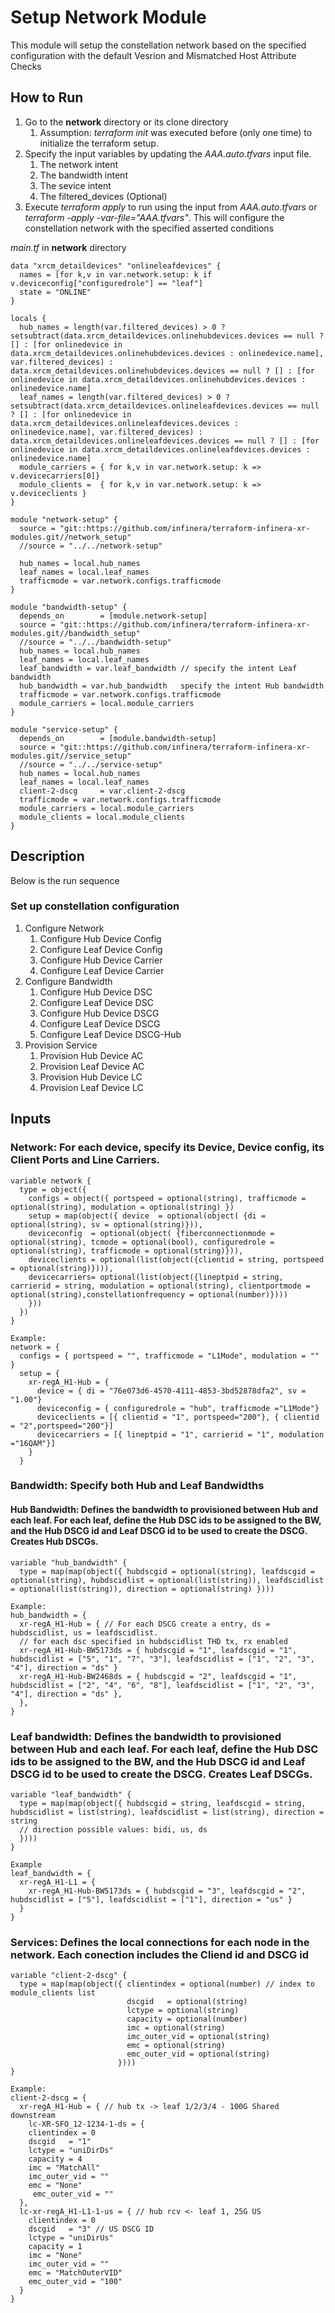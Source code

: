 # Setup Network Module
This module will setup the constellation network based on the specified configuration with the default Vesrion and Mismatched Host Attribute Checks
## How to Run 
  1. Go to the **network** directory or its clone directory
     1. Assumption: *terraform init* was executed before (only one time) to initialize the terraform setup.
  2. Specify the input variables by updating the *AAA.auto.tfvars* input file. 
     1. The network intent
     2. The bandwidth intent
     3. The sevice intent
     4. The filtered_devices (Optional)
  3. Execute *terraform apply* to run using the input from *AAA.auto.tfvars* or *terraform -apply -var-file="AAA.tfvars"*. This will configure the constellation network with the specified asserted conditions

*main.tf* in **network** directory
```
data "xrcm_detaildevices" "onlineleafdevices" {
  names = [for k,v in var.network.setup: k if v.deviceconfig["configuredrole"] == "leaf"]
  state = "ONLINE"
}

locals {
  hub_names = length(var.filtered_devices) > 0 ? setsubtract(data.xrcm_detaildevices.onlinehubdevices.devices == null ? [] : [for onlinedevice in data.xrcm_detaildevices.onlinehubdevices.devices : onlinedevice.name], var.filtered_devices) : data.xrcm_detaildevices.onlinehubdevices.devices == null ? [] : [for onlinedevice in data.xrcm_detaildevices.onlinehubdevices.devices : onlinedevice.name]
  leaf_names = length(var.filtered_devices) > 0 ? setsubtract(data.xrcm_detaildevices.onlineleafdevices.devices == null ? [] : [for onlinedevice in data.xrcm_detaildevices.onlineleafdevices.devices : onlinedevice.name], var.filtered_devices) : data.xrcm_detaildevices.onlineleafdevices.devices == null ? [] : [for onlinedevice in data.xrcm_detaildevices.onlineleafdevices.devices : onlinedevice.name]
  module_carriers = { for k,v in var.network.setup: k => v.devicecarriers[0]}
  module_clients =  { for k,v in var.network.setup: k => v.deviceclients }
}

module "network-setup" {
  source = "git::https://github.com/infinera/terraform-infinera-xr-modules.git//network_setup"
  //source = "../../network-setup"

  hub_names = local.hub_names  
  leaf_names = local.leaf_names
  trafficmode = var.network.configs.trafficmode
}

module "bandwidth-setup" {
  depends_on        = [module.network-setup]
  source = "git::https://github.com/infinera/terraform-infinera-xr-modules.git//bandwidth_setup"
  //source = "../../bandwidth-setup"
  hub_names = local.hub_names
  leaf_names = local.leaf_names
  leaf_bandwidth = var.leaf_bandwidth // specify the intent Leaf bandwidth
  hub_bandwidth = var.hub_bandwidth   specify the intent Hub bandwidth
  trafficmode = var.network.configs.trafficmode
  module_carriers = local.module_carriers
}

module "service-setup" {
  depends_on        = [module.bandwidth-setup]
  source = "git::https://github.com/infinera/terraform-infinera-xr-modules.git//service_setup"
  //source = "../../service-setup"
  hub_names = local.hub_names
  leaf_names = local.leaf_names
  client-2-dscg     = var.client-2-dscg
  trafficmode = var.network.configs.trafficmode
  module_carriers = local.module_carriers
  module_clients = local.module_clients
}

```
## Description
Below is the run sequence
### Set up constellation configuration
1. Configure Network
   1. Configure Hub Device Config
   2. Configure Leaf Device Config
   3. Configure Hub Device Carrier
   4. Configure Leaf Device Carrier
2. Configure Bandwidth
   1. Configure Hub Device DSC
   2. Configure Leaf Device DSC
   3. Configure Hub Device DSCG
   4. Configure Leaf Device DSCG
   5. Configure Leaf Device DSCG-Hub
3. Provision Service
   1. Provision Hub Device AC
   2. Provision Leaf Device AC
   3. Provision Hub Device LC
   4. Provision Leaf Device LC
## Inputs

### Network: For each device, specify its Device, Device config, its Client Ports and Line Carriers.
```
variable network {
  type = object({
    configs = object({ portspeed = optional(string), trafficmode = optional(string), modulation = optional(string) })
    setup = map(object({ device  = optional(object( {di = optional(string), sv = optional(string)})),
    deviceconfig  = optional(object( {fiberconnectionmode = optional(string), tcmode = optional(bool), configuredrole = optional(string), trafficmode = optional(string)})),
    deviceclients = optional(list(object({clientid = string, portspeed = optional(string)}))),
    devicecarriers= optional(list(object({lineptpid = string, carrierid = string, modulation = optional(string), clientportmode = optional(string),constellationfrequency = optional(number)})))
    }))
  })
}

Example:
network = {
  configs = { portspeed = "", trafficmode = "L1Mode", modulation = "" }
  setup = {
    xr-regA_H1-Hub = {
      device = { di = "76e073d6-4570-4111-4853-3bd52878dfa2", sv = "1.00"}
      deviceconfig = { configuredrole = "hub", trafficmode ="L1Mode"}
      deviceclients = [{ clientid = "1", portspeed="200"}, { clientid = "2",portspeed="200"}]
      devicecarriers = [{ lineptpid = "1", carrierid = "1", modulation ="16QAM"}] 
    }
  }
```
### Bandwidth: Specify both Hub and Leaf Bandwidths
#### Hub Bandwidth: Defines the bandwidth to provisioned between Hub and each leaf. For each leaf, define the Hub DSC ids to be assigned to the BW, and the Hub DSCG id and Leaf DSCG id to be used to create the DSCG. Creates Hub DSCGs.
```
variable "hub_bandwidth" {
  type = map(map(object({ hubdscgid = optional(string), leafdscgid = optional(string), hubdscidlist = optional(list(string)), leafdscidlist = optional(list(string)), direction = optional(string) })))

Example:
hub_bandwidth = {
  xr-regA_H1-Hub = { // For each DSCG create a entry, ds = hubdscidlist, us = leafdscidlist. 
  // for each dsc specified in hubdscidlist THD tx, rx enabled
  xr-regA_H1-Hub-BW5173ds = { hubdscgid = "1", leafdscgid = "1", hubdscidlist = ["5", "1", "7", "3"], leafdscidlist = ["1", "2", "3", "4"], direction = "ds" }
  xr-regA_H1-Hub-BW2468ds = { hubdscgid = "2", leafdscgid = "1", hubdscidlist = ["2", "4", "6", "8"], leafdscidlist = ["1", "2", "3", "4"], direction = "ds" },
  },
}
```
### Leaf bandwidth: Defines the bandwidth to provisioned between Hub and each leaf. For each leaf, define the Hub DSC ids to be assigned to the BW, and the Hub DSCG id and Leaf DSCG id to be used to create the DSCG. Creates Leaf DSCGs.
```
variable "leaf_bandwidth" {
  type = map(map(object({ hubdscgid = string, leafdscgid = string, hubdscidlist = list(string), leafdscidlist = list(string), direction = string
  // direction possible values: bidi, us, ds
  })))
}

Example
leaf_bandwidth = {
  xr-regA_H1-L1 = {       
    xr-regA_H1-Hub-BW5173ds = { hubdscgid = "3", leafdscgid = "2", hubdscidlist = ["5"], leafdscidlist = ["1"], direction = "us" }
  }
}
```
### Services: Defines the local connections for each node in the network. Each conection includes the Cliend id and DSCG id
```
variable "client-2-dscg" {
  type = map(map(object({ clientindex = optional(number) // index to module_clients list
                          dscgid   = optional(string)
                          lctype = optional(string)
                          capacity = optional(number)
                          imc = optional(string)
                          imc_outer_vid = optional(string)
                          emc = optional(string)
                          emc_outer_vid = optional(string) 
                        })))
}

Example:
client-2-dscg = {
  xr-regA_H1-Hub = { // hub tx -> leaf 1/2/3/4 - 100G Shared downstream
    lc-XR-SFO_12-1234-1-ds = { 
    clientindex = 0
    dscgid   = "1"
    lctype = "uniDirDs"
    capacity = 4
    imc = "MatchAll"
    imc_outer_vid = ""
    emc = "None"
     emc_outer_vid = ""
  }, 
  lc-xr-regA_H1-L1-1-us = { // hub rcv <- leaf 1, 25G US
    clientindex = 0
    dscgid   = "3" // US DSCG ID 
    lctype = "uniDirUs"
    capacity = 1
    imc = "None" 
    imc_outer_vid = ""
    emc = "MatchOuterVID"
    emc_outer_vid = "100"       
  }
}
```


